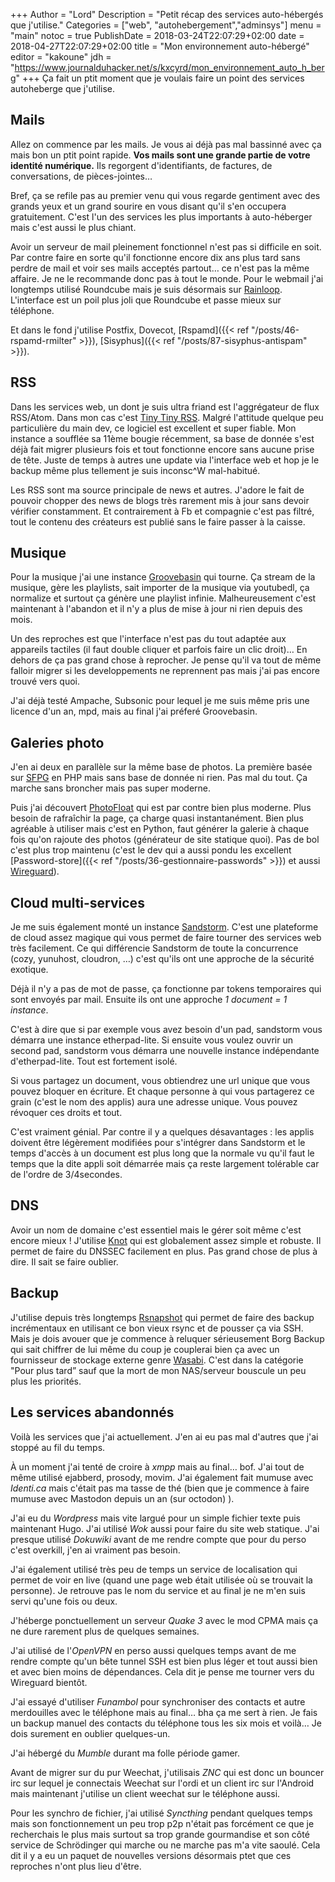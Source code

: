 +++
Author = "Lord"
Description = "Petit récap des services auto-hébergés que j'utilise."
Categories = ["web", "autohebergement","adminsys"]
menu = "main"
notoc = true
PublishDate = 2018-03-24T22:07:29+02:00
date = 2018-04-27T22:07:29+02:00
title = "Mon environnement auto-hébergé"
editor = "kakoune"
jdh = "https://www.journalduhacker.net/s/kxcyrd/mon_environnement_auto_h_berg"
+++
Ça fait un ptit moment que je voulais faire un point des services autoheberge que j'utilise.

## Mails
Allez on commence par les mails.
Je vous ai déjà pas mal bassinné avec ça mais bon un ptit point rapide.
**Vos mails sont une grande partie de votre identité numérique.**
Ils regorgent d'identifiants, de factures, de conversations, de pièces-jointes…

Bref, ça se refile pas au premier venu qui vous regarde gentiment avec des grands yeux et un grand sourire en vous disant qu'il s'en occupera gratuitement.
C'est l'un des services les plus importants à auto-héberger mais c'est aussi le plus chiant.

Avoir un serveur de mail pleinement fonctionnel n'est pas si difficile en soit.
Par contre faire en sorte qu'il fonctionne encore dix ans plus tard sans perdre de mail et voir ses mails acceptés partout… ce n'est pas la même affaire.
Je ne le recommande donc pas à tout le monde.
Pour le webmail j'ai longtemps utilisé Roundcube mais je suis désormais sur [Rainloop](https://www.rainloop.net/).
L'interface est un poil plus joli que Roundcube et passe mieux sur téléphone.

Et dans le fond j'utilise Postfix, Dovecot, [Rspamd]({{< ref "/posts/46-rspamd-rmilter" >}}), [Sisyphus]({{< ref "/posts/87-sisyphus-antispam" >}}).

## RSS
Dans les services web, un dont je suis ultra friand est l'aggrégateur de flux RSS/Atom.
Dans mon cas c'est [Tiny Tiny RSS](https://tt-rss.org/).
Malgré l'attitude quelque peu particulière du main dev, ce logiciel est excellent et super fiable.
Mon instance a soufflée sa 11ème bougie récemment, sa base de donnée s'est déjà fait migrer plusieurs fois et tout fonctionne encore sans aucune prise de tête.
Juste de temps à autres une update via l'interface web et hop je le backup même plus tellement je suis inconsc^W mal-habitué.

Les RSS sont ma source principale de news et autres.
J'adore le fait de pouvoir chopper des news de blogs très rarement mis à jour sans devoir vérifier constamment.
Et contrairement à Fb et compagnie c'est pas filtré, tout le contenu des créateurs est publié sans le faire passer à la caisse.

## Musique
Pour la musique j'ai une instance [Groovebasin](https://github.com/andrewrk/groovebasin) qui tourne.
Ça stream de la musique, gère les playlists, sait importer de la musique via youtubedl, ça normalize et surtout ça génère une playlist infinie.
Malheureusement c'est maintenant à l'abandon et il n'y a plus de mise à jour ni rien depuis des mois.

Un des reproches est que l'interface n'est pas du tout adaptée aux appareils tactiles (il faut double cliquer et parfois faire un clic droit)…
En dehors de ça pas grand chose à reprocher.
Je pense qu'il va tout de même falloir migrer si les developpements ne reprennent pas mais j'ai pas encore trouvé vers quoi.

J'ai déjà testé Ampache, Subsonic pour lequel je me suis même pris une licence d'un an, mpd, mais au final j'ai préferé Groovebasin.

## Galeries photo
J'en ai deux en parallèle sur la même base de photos.
La première basée sur [SFPG](https://www.sye.dk/sfpg/) en PHP mais sans base de donnée ni rien.
Pas mal du tout.
Ça marche sans broncher mais pas super moderne.

Puis j'ai découvert [PhotoFloat](https://git.zx2c4.com/PhotoFloat/about/) qui est par contre bien plus moderne.
Plus besoin de rafraîchir la page, ça charge quasi instantanément.
Bien plus agréable à utiliser mais c'est en Python, faut générer la galerie à chaque fois qu'on rajoute des photos (générateur de site statique quoi).
Pas de bol c'est plus trop maintenu (c'est le dev qui a aussi pondu les excellent [Password-store]({{< ref "/posts/36-gestionnaire-passwords" >}}) et aussi [Wireguard](https://www.wireguard.com/)).

## Cloud multi-services
Je me suis également monté un instance [Sandstorm](https://sandstorm.io/).
C'est une plateforme de cloud assez magique qui vous permet de faire tourner des services web très facilement.
Ce qui différencie Sandstorm de toute la concurrence (cozy, yunuhost, cloudron, …) c'est qu'ils ont une approche de la sécurité exotique.

Déjà il n'y a pas de mot de passe, ça fonctionne par tokens temporaires qui sont envoyés par mail.
Ensuite ils ont une approche *1 document = 1 instance*.

C'est à dire que si par exemple vous avez besoin d'un pad, sandstorm vous démarra une instance etherpad-lite.
Si ensuite vous voulez ouvrir un second pad, sandstorm vous démarra une nouvelle instance indépendante d'etherpad-lite.
Tout est fortement isolé.

Si vous partagez un document, vous obtiendrez une url unique que vous pouvez bloquer en écriture.
Et chaque personne à qui vous partagerez ce grain (c'est le nom des applis) aura une adresse unique.
Vous pouvez révoquer ces droits et tout.

C'est vraiment génial.
Par contre il y a quelques désavantages : les applis doivent être légèrement modifiées pour s'intégrer dans Sandstorm et le temps d'accès à un document est plus long que la normale vu qu'il faut le temps que la dite appli soit démarrée mais ça reste largement tolérable car de l'ordre de 3/4secondes.

## DNS
Avoir un nom de domaine c'est essentiel mais le gérer soit même c'est encore mieux !
J'utilise [Knot](https://www.knot-dns.cz/) qui est globalement assez simple et robuste.
Il permet de faire du DNSSEC facilement en plus.
Pas grand chose de plus à dire.
Il sait se faire oublier.

## Backup
J'utilise depuis très longtemps [Rsnapshot](http://rsnapshot.org/) qui permet de faire des backup incrémentaux en utilisant ce bon vieux rsync et de pousser ça via SSH.
Mais je dois avouer que je commence à reluquer sérieusement Borg Backup qui sait chiffrer de lui même du coup je couplerai bien ça avec un fournisseur de stockage externe genre [Wasabi](http://wasabi.com/).
C'est dans la catégorie "Pour plus tard” sauf que la mort de mon NAS/serveur bouscule un peu plus les priorités.

## Les services abandonnés
Voilà les services que j'ai actuellement.
J'en ai eu pas mal d'autres que j'ai stoppé au fil du temps.

À un moment j'ai tenté de croire à *xmpp* mais au final… bof. J'ai tout de même utilisé ejabberd, prosody, movim.
J'ai également fait mumuse avec *Identi.ca* mais c'était pas ma tasse de thé (bien que je commence à faire mumuse avec Mastodon depuis un an (sur octodon) ).

J'ai eu du *Wordpress* mais vite largué pour un simple fichier texte puis maintenant Hugo.
J'ai utilisé *Wok* aussi pour faire du site web statique.
J'ai presque utilisé *Dokuwiki* avant de me rendre compte que pour du perso c'est overkill, j'en ai vraiment pas besoin. 

J'ai également utilisé très peu de temps un service de localisation qui permet de voir en live (quand une page web était utilisée où se trouvait la personne). Je retrouve pas le nom du service et au final je ne m'en suis servi qu'une fois ou deux.

J'héberge ponctuellement un serveur *Quake 3* avec le mod CPMA mais ça ne dure rarement plus de quelques semaines.

J'ai utilisé de l'*OpenVPN* en perso aussi quelques temps avant de me rendre compte qu'un bête tunnel SSH est bien plus léger et tout aussi bien et avec bien moins de dépendances. Cela dit je pense me tourner vers du Wireguard bientôt.

J'ai essayé d'utiliser *Funambol* pour synchroniser des contacts et autre merdouilles avec le téléphone mais au final… bha ça me sert à rien. Je fais un backup manuel des contacts du téléphone tous les six mois et voilà…
Je dois surement en oublier quelques-un.

J'ai hébergé du *Mumble* durant ma folle période gamer.

Avant de migrer sur du pur Weechat, j'utilisais *ZNC* qui est donc un bouncer irc sur lequel je connectais Weechat sur l'ordi et un client irc sur l'Android mais maintenant j'utilise un client weechat sur le téléphone aussi.

Pour les synchro de fichier, j'ai utilisé *Syncthing* pendant quelques temps mais son fonctionnement un peu trop p2p n'était pas forcément ce que je recherchais le plus mais surtout sa trop grande gourmandise et son côté service de Schrödinger qui marche ou ne marche pas m'a vite saoulé.
Cela dit il y a eu un paquet de nouvelles versions désormais ptet que ces reproches n'ont plus lieu d'être.
